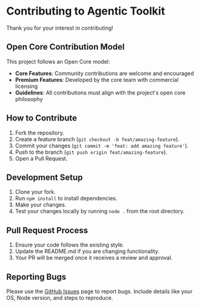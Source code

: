 # Contributing to Agentic Toolkit

Thank you for your interest in contributing!

## Open Core Contribution Model

This project follows an Open Core model:
- **Core Features**: Community contributions are welcome and encouraged
- **Premium Features**: Developed by the core team with commercial licensing
- **Guidelines**: All contributions must align with the project's open core philosophy

## How to Contribute

1.  Fork the repository.
2.  Create a feature branch (`git checkout -b feat/amazing-feature`).
3.  Commit your changes (`git commit -m 'feat: add amazing feature'`).
4.  Push to the branch (`git push origin feat/amazing-feature`).
5.  Open a Pull Request.

## Development Setup

1.  Clone your fork.
2.  Run `npm install` to install dependencies.
3.  Make your changes.
4.  Test your changes locally by running `node .` from the root directory.

## Pull Request Process

1.  Ensure your code follows the existing style.
2.  Update the README.md if you are changing functionality.
3.  Your PR will be merged once it receives a review and approval.

## Reporting Bugs

Please use the [GitHub Issues](https://github.com/chibuenyim/Agentic-Toolkit/issues) page to report bugs. Include details like your OS, Node version, and steps to reproduce.
